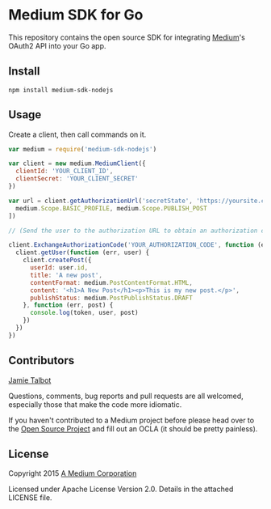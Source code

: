 # Medium SDK for Go

This repository contains the open source SDK for integrating [Medium](https://medium.com)'s OAuth2 API into your Go app.

Install
-------

    npm install medium-sdk-nodejs

Usage
-----

Create a client, then call commands on it.

```javascript
var medium = require('medium-sdk-nodejs')

var client = new medium.MediumClient({
  clientId: 'YOUR_CLIENT_ID',
  clientSecret: 'YOUR_CLIENT_SECRET'
})

var url = client.getAuthorizationUrl('secretState', 'https://yoursite.com/callback/medium', [
  medium.Scope.BASIC_PROFILE, medium.Scope.PUBLISH_POST
])

// (Send the user to the authorization URL to obtain an authorization code.)

client.ExchangeAuthorizationCode('YOUR_AUTHORIZATION_CODE', function (err, token) {
  client.getUser(function (err, user) {
    client.createPost({
      userId: user.id,
      title: 'A new post',
      contentFormat: medium.PostContentFormat.HTML,
      content: '<h1>A New Post</h1><p>This is my new post.</p>',
      publishStatus: medium.PostPublishStatus.DRAFT 
    }, function (err, post) {
      console.log(token, user, post)
    })
  })
})
```

Contributors
------------

[Jamie Talbot](https://github.com/majelbstoat)

Questions, comments, bug reports and pull requests are all welcomed, especially those that make the code more idiomatic.

If you haven't contributed to a Medium project before please head over to the [Open Source Project](https://github.com/Medium/opensource#note-to-external-contributors) and fill out an OCLA (it should be pretty painless).

License
-------

Copyright 2015 [A Medium Corporation](https://medium.com)

Licensed under Apache License Version 2.0.  Details in the attached LICENSE
file.
